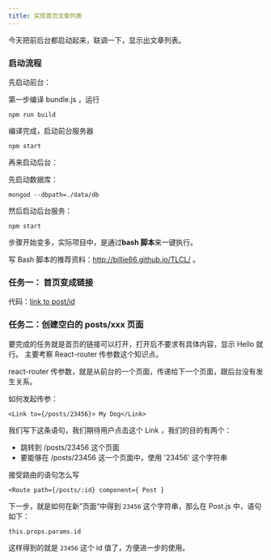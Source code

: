 ```yaml
---
title: 实现首页文章列表
---
```


今天把前后台都启动起来，联调一下，显示出文章列表。

### 启动流程

先启动前台：

第一步编译 bundle.js ，运行

```
npm run build
```

编译完成，启动前台服务器

```
npm start
```

再来启动后台：

先启动数据库：

```
mongod --dbpath=./data/db
```

然后启动后台服务：

```
npm start
```

步骤开始变多，实际项目中，是通过**bash 脚本**来一键执行。

写 Bash 脚本的推荐资料：http://billie66.github.io/TLCL/ 。


### 任务一： 首页变成链接

代码：[link to post/id](https://github.com/happypeter/sleep-write/commit/214e3ecf38d9d7793115bd4add4529bdb2041648)

### 任务二：创建空白的 posts/xxx 页面

要完成的任务就是首页的链接可以打开，打开后不要求有具体内容，显示 Hello 就行。
主要考察 React-router 传参数这个知识点。


react-router 传参数，就是从前台的一个页面，传递给下一个页面，跟后台没有发生关系。

如何发起传参：

```
<Link to={/posts/23456}> My Dog</Link>
```

我们写下这条语句，我们期待用户点击这个 Link ，我们的目的有两个：

- 跳转到 /posts/23456 这个页面
- 要能够在 /posts/23456 这一个页面中，使用 '23456' 这个字符串

接受路由的语句怎么写

```
<Route path={/posts/:id} component={ Post }
```

下一步，就是如何在新”页面“中得到 `23456` 这个字符串，那么在 Post.js
中，语句如下：

```
this.props.params.id
```

这样得到的就是 `23456` 这个 id 值了，方便进一步的使用。
